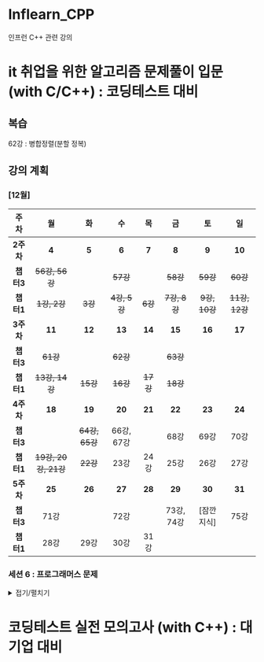 # Inflearn_CPP
인프런 C++ 관련 강의

# it 취업을 위한 알고리즘 문제풀이 입문 (with C/C++) : 코딩테스트 대비
## 복습
62강 : 병합정렬(분할 정복)
## 강의 계획
### [12월]
|주차|월|화|수|목|금|토|일|
|:--:|:--:|:--:|:--:|:--:|:--:|:--:|:--:|
|**2주차**|**4**|**5**|**6**|**7**|**8**|**9**|**10**|
|**챕터3**|~~56강, 56강~~||~~57강~~||~~58강~~|~~59강~~|~~60강~~|
|**챕터1**|~~1강, 2강~~|~~3강~~|~~4강, 5강~~|~~6강~~|~~7강, 8강~~|~~9강, 10강~~|~~11강, 12강~~|
|**3주차**|**11**|**12**|**13**|**14**|**15**|**16**|**17**|
|**챕터3**|~~61강~~||~~62강~~||~~63강~~|||
|**챕터1**|~~13강, 14강~~|~~15강~~|~~16강~~|~~17강~~|~~18강~~|||
|**4주차**|**18**|**19**|**20**|**21**|**22**|**23**|**24**|
|**챕터3**||~~64강, 65강~~|66강, 67강||68강|69강|70강|
|**챕터1**|~~19강, 20강, 21강~~|~~22강~~|23강|24강|25강|26강|27강|
|**5주차**|**25**|**26**|**27**|**28**|**29**|**30**|**31**|
|**챕터3**|71강||72강||73강, 74강|[잠깐 지식]|75강|
|**챕터1**|28강|29강|30강|31강||||


### 세션 6 : 프로그래머스 문제
<details>
<summary>접기/펼치기</summary>
  
1. [레벨0] 공백으로 구분하기 1 - split() 함수 쓰기
2. [레벨0] 공백으로 구분하기 2 - split() 함수 쓰기
3. [레벨0] X 사이의 개수 - 문자열 탐색
4. [레벨0] 전국대회 선발고사 - 좌표정렬
5. [레벨0] 배열의 원소 삭제하기 - 셋 자료구조
6. [레벨0] 정수를 나선형으로 배치하기 - 시뮬레이션, 구현
7. [레벨0] OX 퀴즈 - split() 함수 사용
8. [레벨0] 한 번만 등장한 문자 - 해시
9. [레벨0] 안전지대 - 8방향 탐색 시뮬레이션
10. [레벨0] 최빈값 구하기 - 해시


11. [레벨1] 달리기 경주 - 해시
12. [레벨1] 추억 점수 - 해시
13. [레벨1] 공원 산책 - 방향탐색 시뮬레이션
14. [레벨1] 바탕화면 정리 - 2차원 배열탐색
15. [레벨1] 덧칠하기 - 그리디
16. [레벨1] 대충 만든 자판 - 해시
17. [레벨1] 햄버거만들기 - 스택
18. [레벨1] 삼총사 - 3중for
19. [레벨1] 숫자짝꿍 - 해시
20. [레벨1] 성격유형 검사하기 - 해시
21. [레벨1] 신고결과받기 - 해시
22. [레벨1] 없는 숫자 더하기 - 해시
23. [레벨1] 신규 아이디 추천 - 정규식 사용
24. [레벨1] 키패드누르기 - 시뮬레이션 구현
25. [레벨1] 크레인 인형뽑기 게임 - 시뮬레이션, 스택
26. [레벨1] 체육복 - 그리디
27. [레벨1] 완주하지 못한 선수 - 해시


28. [레벨2] 요격시스템 - 그리디
29. [레벨2] 연속된 부분 수열의 합 - 슬라이딩 윈도우(two pointers)
30. [레벨2] 과제 진행하기 - 스택, 우선순위큐 사용
31. [레벨2] 광물캐기 - DFS를 이용한 완전탐색
32. [레벨2] 리코쳇 로봇 - BFS(너비 우선 탐색)
33. [레벨2] 미로탈출 - BFS
34. [레벨2] 호텔 대실 - 정열, 우선순위 큐
35. [레벨2] 무인도 여행 - DFS 블러드 필
36. [레벨2] 뒤에 있는 큰 수 찾기 - 스택
37. [레벨2] 시소짝꿍 - 이진탐색
38. [레벨2] 택배 배달과 수거하기 - 시뮬레이션, 구현
39. [레벨2] 이모티콘 할인행사 - DFS
40. [레벨2] 마법의 엘리베이터 - 그리디
41. [레벨2] 디펜스 게임 - 이진탐색
42. [레벨2] 점 찍기 - 이진탐색
43. [레벨2] 귤 고르기 - 해시, 정렬, 그리디
44. [레벨2] 택배상자 - 스택
45. [레벨2] 혼자 놀기의 달인 - 유니온 앤 파인드
46. [레벨2] 할인행사 - 3중 for 
47. [레벨2] 두 큐 합 같게 만들기 - 큐
48. [레벨2] 양궁 대회 - DFS
49. [레벨2] 주차 요금 계산 - 해싱
50. [레벨2] 피로도 - 순열(DFS)
51. [레벨2] 전력망을 둘로 나누기 - 그래프
52. [레벨2] 빛의 경로 사이클 - BFS
53. [레벨2] 거리두기 확인하기 - 시뮬레이션, 구현
54. [레벨2] 괄호 회전하기 - 스택
55. [레벨2] 순위검색 - 결정알고리즘
56. [레벨2] 메뉴 리뉴얼 - 조합(DFS)
57. [레벨2] 튜플 - set, 정렬
58. [레벨2] 문자열 압축 - DFS
59. [레벨2] 스킬트리 - 큐
60. [레벨2] 타켓 넘버 - DFS
61. [레벨2] 구명보트 - 그리디
62. [레벨2] 큰 수 만들기 - 그리디, 스택
63. [레벨2] 소수 찾기 - DFS
64. [레벨2] 프로세스 - 우선순위 큐
65. [레벨2] 기능개발 - 큐
66. [레벨2] 주식가격 - 스택
67. [레벨2] 다리르 지나는 트럭 - 큐
68. [레벨2] 캐시 - 구현
69. [레벨2] 프렌즈4블록 - 구현
70. [레벨2] 배달 - 다익스트라
71. [레벨2] 가장 큰 정사각형 - 다이나믹
72. [레벨2] 게임 맵 최단거리 - BFS
73. [레벨2] 단체 사진 찍기 - DFS


74. [레벨3] 숫자 타자 대회 - top down 다이나믹
75. [레벨3] 등대 - DFS
76. [레벨3] 부대 복귀 - 다익스트라
77. [레벨3] 2차원 동전 뒤집기 - 시뮬레이션
78. [레벨3] 고고학 최고의 발견 - DFS
79. [레벨3] 카운트 다운 - 다이나믹
80. [레벨3] 등산코스 정하기 - 다익스트라
81. [레벨3] 코딩 테스트 공부 - 다이나믹
82. [레벨3] 사라진 발판 - DFS
83. [레벨3] 파괴되지 않은 건물 - 시뮬레이션
84. [레벨3] 양과 늑대 - DFS
85. [레벨3] 아이템 줍기 - BFS
86. [레벨3] 공 이동 시뮬레이션 - 시뮬레이션
87. [레벨3] 금과 은 운반하기 - 이진탐색
88. [레벨3] 퍼즐 조각 채우기 - 구현, BFS  
89. [레벨3] 다단계 칫솔 판매 - 트리, 해시
90. [레벨3] 모두 0으로 만들기 - 트리, DFS
91. [레벨3] 카드 짝 맞추기 - DFS, BFS
92. [레벨3] 광고삽입 - 시간파싱
93. [레벨3] 합승 택시 요금 - 플로이드워샬
94. [레벨3] 풍선 터트리기 - 구현
95. [레벨3] 경주로 건설 - BFS
96. [레벨3] 보석 쇼핑 - 슬라이딩 윈도우, two pointers
97. [레벨3] 블록 이동하기 - BFS, 시뮬레이션
98. [레벨3] 외벽 점검 - DFS
99. [레벨3] 기둥과 보 설치 - 구현
100. [레벨3] 순위 - 플로이드 워샬
101. [레벨3] 가장 먼 노드 - 다익스트라
102. [레벨3] 입국심사 - 이진탐색
103. [레벨3] 여행경로 - DFS
104. [레벨3] 네트워크 - DFS
105. [레벨3] 정수 삼각형 - 다이나믹
106. [레벨3] 단속카메라 - 그리디
107. [레벨3] 섬 연결하기 - 크루스칼
108. [레벨3] 기지국 설치 - 그리디
109. [레벨3] 스티커 모으기(2) - 다이나믹
110. [레벨3] 가장 긴 팰린드롬 -구현
111. [레벨3] 보행자 천국 - 다이나믹

</details>


# 코딩테스트 실전 모의고사 (with C++) : 대기업 대비


